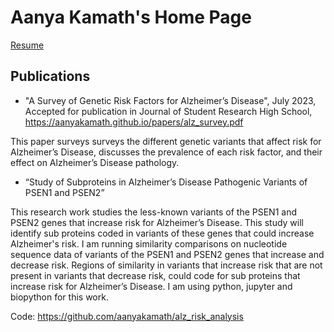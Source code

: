 # Aanya Kamath's Home Page

[Resume](https://aanyakamath.github.io/resume/resume.pdf)

## Publications

* "A Survey of Genetic Risk Factors for Alzheimer’s Disease", July 2023, Accepted for publication in Journal of Student Research High School, https://aanyakamath.github.io/papers/alz_survey.pdf

This paper surveys surveys the different genetic variants that affect risk for Alzheimer’s Disease, discusses the prevalence of each risk factor, and their effect on Alzheimer’s Disease pathology.

* “Study of Subproteins in Alzheimer’s Disease Pathogenic Variants of PSEN1 and PSEN2”

This research work studies the less-known variants of the PSEN1 and PSEN2 genes that increase risk for Alzheimer’s Disease. This study will identify sub proteins coded in variants of these genes that could increase Alzheimer's risk. I am running similarity comparisons on nucleotide sequence data of variants of the PSEN1 and PSEN2 genes that increase and decrease risk. Regions of similarity in variants that increase risk that are not present in variants that decrease risk, could code for sub proteins that increase risk for Alzheimer’s Disease. I am using python, jupyter and biopython for this work.

Code: https://github.com/aanyakamath/alz_risk_analysis
  

